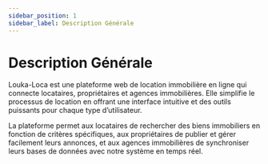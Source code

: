 ```yaml
---
sidebar_position: 1
sidebar_label: Description Générale
---
```


# Description Générale

Louka-Loca est une plateforme web de location immobilière en ligne qui connecte locataires, propriétaires et agences immobilières. Elle simplifie le processus de location en offrant une interface intuitive et des outils puissants pour chaque type d’utilisateur.

La plateforme permet aux locataires de rechercher des biens immobiliers en fonction de critères spécifiques, aux propriétaires de publier et gérer facilement leurs annonces, et aux agences immobilières de synchroniser leurs bases de données avec notre système en temps réel.
